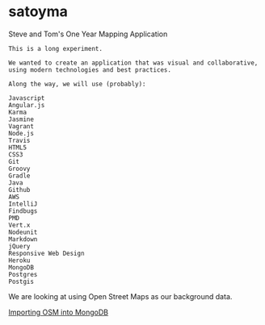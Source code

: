 satoyma
=======

Steve and Tom's One Year Mapping Application

	This is a long experiment.

	We wanted to create an application that was visual and collaborative,
	using modern technologies and best practices.

	Along the way, we will use (probably):

	Javascript
	Angular.js
	Karma
	Jasmine
	Vagrant
	Node.js
	Travis
	HTML5
	CSS3
	Git
	Groovy
	Gradle
	Java
	Github
	AWS
	IntelliJ
	Findbugs
	PMD
	Vert.x
	Nodeunit
	Markdown
	jQuery
	Responsive Web Design
	Heroku
	MongoDB
	Postgres
	Postgis

We are looking at using Open Street Maps as our background data.

[Importing OSM into MongoDB][impmongo]

[impmongo]: http://derickrethans.nl/importing-osm-into-mongodb.html
